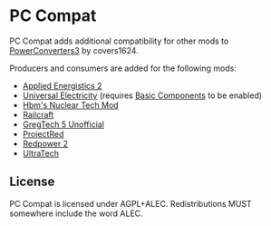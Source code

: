 # PC Compat

PC Compat adds additional compatibility for other mods to
[PowerConverters3](https://www.curseforge.com/minecraft/mc-mods/power-converters3) 
by covers1624.

Producers and consumers are added for the following mods:

- [Applied Energistics 2](https://git.tilera.org/tilera/Applied-Energistics-2-tilera-Edition)
- [Universal Electricity](https://git.tilera.org/Anvilcraft/universal-electricity) 
    (requires [Basic Components](https://git.tilera.org/Anvilcraft/basic-components) to be enabled)
- [Hbm's Nuclear Tech Mod](https://www.curseforge.com/minecraft/mc-mods/hbms-nuclear-tech-mod)
- [Railcraft](https://www.curseforge.com/minecraft/mc-mods/railcraft)
- [GregTech 5 Unofficial](https://www.curseforge.com/minecraft/mc-mods/gregtech-5-unofficial)
- [ProjectRed](https://www.curseforge.com/minecraft/mc-mods/project-red-expansion)
- [Redpower 2](https://git.tilera.org/Anvilcraft/redpower)
- [UltraTech](https://www.curseforge.com/minecraft/mc-mods/ultratech)

## License

PC Compat is licensed under AGPL+ALEC. Redistributions MUST somewhere include the word ALEC.